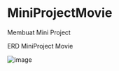 # MiniProjectMovie
Membuat Mini Project

ERD MiniProject Movie

![image](https://user-images.githubusercontent.com/63331958/188534051-d217df30-cc09-4e3f-9a72-d516d51195d3.png)

